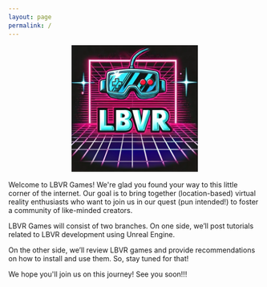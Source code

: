 ```yaml
---
layout: page
permalink: /
---
```


<div align="center">
    <img src="/public/LBVRGamesIcon.png" style="width:50%;" alt="LBVR Games logo" title="LBVR Games logo">
</div>

Welcome to LBVR Games! We're glad you found your way to this little corner of the internet. Our goal is to bring together (location-based) virtual reality enthusiasts who want to join us in our quest (pun intended!) to foster a community of like-minded creators.

LBVR Games will consist of two branches. On one side, we’ll post tutorials related to LBVR development using Unreal Engine.

On the other side, we’ll review LBVR games and provide recommendations on how to install and use them. So, stay tuned for that!

We hope you'll join us on this journey! See you soon!!!